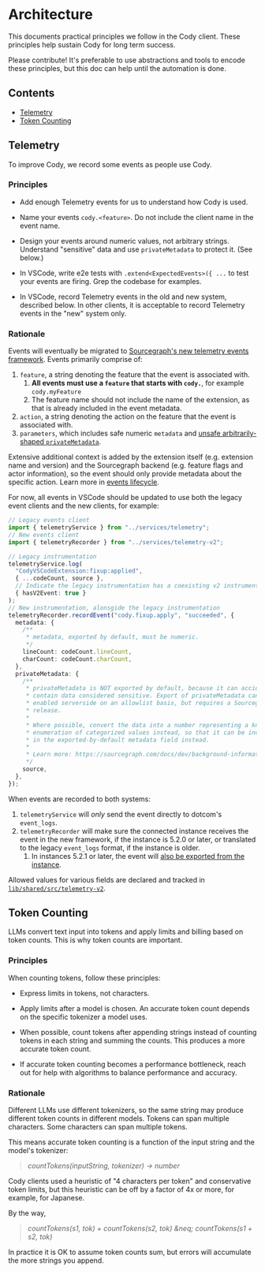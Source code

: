 # Architecture

This documents practical principles we follow in the Cody
client. These principles help sustain Cody for long term success.

Please contribute! It's preferable to use abstractions and tools to
encode these principles, but this doc can help until the automation is
done.

## Contents

* [Telemetry](#telemetry)
* [Token Counting](#token-counting)

## Telemetry

To improve Cody, we record some events as people use Cody.

### Principles

- Add enough Telemetry events for us to understand how Cody is used.

- Name your events `cody.<feature>`. Do not include the client name in
  the event name.

- Design your events around numeric values, not arbitrary
  strings. Understand "sensitive" data and use `privateMetadata` to
  protect it. (See below.)

- In VSCode, write e2e tests with `.extend<ExpectedEvents>({ ...` to
  test your events are firing. Grep the codebase for examples.

- In VSCode, record Telemetry events in the old and new system,
  described below. In other clients, it is acceptable to record
  Telemetry events in the "new" system only.
  
### Rationale

Events will eventually be migrated to [Sourcegraph's new telemetry events framework](https://sourcegraph.com/docs/dev/background-information/telemetry). Events primarily comprise of:

1. `feature`, a string denoting the feature that the event is associated with.
   1. **All events must use a `feature` that starts with `cody.`**, for example `cody.myFeature`
   2. The feature name should not include the name of the extension, as that is already included in the event metadata.
2. `action`, a string denoting the action on the feature that the event is associated with.
3. `parameters`, which includes safe numeric `metadata` and [unsafe arbitrarily-shaped `privateMetadata`](https://sourcegraph.com/docs/dev/background-information/telemetry#sensitive-attributes).

Extensive additional context is added by the extension itself (e.g. extension name and version) and the Sourcegraph backend (e.g. feature flags and actor information), so the event should only provide metadata about the specific action. Learn more in [events lifecycle](https://sourcegraph.com/docs/dev/background-information/telemetry#event-lifecycle).

For now, all events in VSCode should be updated to use both the legacy event clients and the new clients, for example:

```ts
// Legacy events client
import { telemetryService } from "../services/telemetry";
// New events client
import { telemetryRecorder } from "../services/telemetry-v2";

// Legacy instrumentation
telemetryService.log(
  "CodyVSCodeExtension:fixup:applied",
  { ...codeCount, source },
  // Indicate the legacy instrumentation has a coexisting v2 instrumentation
  { hasV2Event: true }
);
// New instrumentation, alonsgide the legacy instrumentation
telemetryRecorder.recordEvent("cody.fixup.apply", "succeeded", {
  metadata: {
    /**
     * metadata, exported by default, must be numeric.
     */
    lineCount: codeCount.lineCount,
    charCount: codeCount.charCount,
  },
  privateMetadata: {
    /**
     * privateMetadata is NOT exported by default, because it can accidentally
     * contain data considered sensitive. Export of privateMetadata can be
     * enabled serverside on an allowlist basis, but requires a Sourcegraph
     * release.
     *
     * Where possible, convert the data into a number representing a known
     * enumeration of categorized values instead, so that it can be included
     * in the exported-by-default metadata field instead.
     *
     * Learn more: https://sourcegraph.com/docs/dev/background-information/telemetry#sensitive-attributes
     */
    source,
  },
});
```

When events are recorded to both systems:

1. `telemetryService` will _only_ send the event directly to dotcom's `event_logs`.
2. `telemetryRecorder` will make sure the connected instance receives the event in the new framework, if the instance is 5.2.0 or later, or translated to the legacy `event_logs` format, if the instance is older.
   1. In instances 5.2.1 or later, the event will [also be exported from the instance](https://sourcegraph.com/docs/dev/background-information/telemetry/architecture).

Allowed values for various fields are declared and tracked in [`lib/shared/src/telemetry-v2`](../lib/shared/src/telemetry-v2).

## Token Counting

LLMs convert text input into tokens and apply limits and billing based
on token counts. This is why token counts are important.

### Principles

When counting tokens, follow these principles:

- Express limits in tokens, not characters.

- Apply limits after a model is chosen. An accurate token count
  depends on the specific tokenizer a model uses.

- When possible, count tokens after appending strings instead of
  counting tokens in each string and summing the counts. This produces
  a more accurate token count.
  
- If accurate token counting becomes a performance bottleneck, reach
  out for help with algorithms to balance performance and accuracy.
  
### Rationale

Different LLMs use different tokenizers, so the same string may
produce different token counts in different models. Tokens can span
multiple characters. Some characters can span multiple tokens.

This means accurate token counting is a function of the input string
and the model's tokenizer:

> *countTokens(inputString, tokenizer) &rarr; number*

Cody clients used a heuristic of "4 characters per token" and
conservative token limits, but this heuristic can be off by a factor
of 4x or more, for example, for Japanese.

By the way,

> *countTokens(s1, tok) + countTokens(s2, tok) &neq; countTokens(s1 + s2, tok)*

In practice it is OK to assume token counts sum, but errors will
accumulate the more strings you append.
